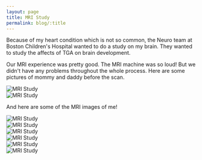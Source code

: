 ```yaml
---
layout: page
title: MRI Study
permalink: blog/:title
---
```


<section>
  <div class="row">
    <p>
      Because of my heart condition which is not so common, the Neuro team at Boston Children's Hospital wanted to do a
      study on my brain. They wanted to study the affects of TGA on brain development.
    </p>
    <p>
      Our MRI experience was pretty good. The MRI machine was so loud! But we didn't have any problems throughout the
      whole process. Here are some pictures of mommy and daddy before the scan.
    </p>
    <div class="row" style="width: 100%;">
      <div class="6u 12u$(small)">
        <span class="image fit">
          <img src="{{ "/assets/images/blog/mri-study/mri-daddy.jpg" | absolute_url }}" alt="MRI Study" />
        </span>
      </div>
      <div class="6u$ 12u$(small)">
        <span class="image fit">
          <img src="{{ "/assets/images/blog/mri-study/mri-mommy.jpg" | absolute_url }}" alt="MRI Study" />
        </span>
      </div>
    </div>
    <p>
      And here are some of the MRI images of me!
    </p>
    <div class="row" style="width: 100%;">
      <div class="4u 12u$(small)">
        <span class="image fit">
          <img src="{{ "/assets/images/blog/mri-study/mri-1.jpg" | absolute_url }}" alt="MRI Study" />
        </span>
      </div>
      <div class="4u 12u$(small)">
        <span class="image fit">
          <img src="{{ "/assets/images/blog/mri-study/mri-2.jpg" | absolute_url }}" alt="MRI Study" />
        </span>
      </div>
      <div class="4u$ 12u$(small)">
        <span class="image fit">
          <img src="{{ "/assets/images/blog/mri-study/mri-3.jpg" | absolute_url }}" alt="MRI Study" />
        </span>
      </div>
    </div>
    <div class="row" style="width: 100%;">
      <div class="4u 12u$(small)">
        <span class="image fit">
          <img src="{{ "/assets/images/blog/mri-study/mri-4.jpg" | absolute_url }}" alt="MRI Study" />
        </span>
      </div>
      <div class="4u 12u$(small)">
        <span class="image fit">
          <img src="{{ "/assets/images/blog/mri-study/mri-5.jpg" | absolute_url }}" alt="MRI Study" />
        </span>
      </div>
      <div class="4u$ 12u$(small)">
        <span class="image fit">
          <img src="{{ "/assets/images/blog/mri-study/mri-6.jpg" | absolute_url }}" alt="MRI Study" />
        </span>
      </div>
    </div>
  </div>
</section>
